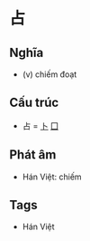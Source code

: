# 占

## Nghĩa

* (v) chiếm đoạt

## Cấu trúc
* 占 = [卜](卜.md) [囗](囗.md)

## Phát âm

* Hán Việt: chiếm

## Tags
* Hán Việt

<script>window.HANZI_FIELD='占';</script>
